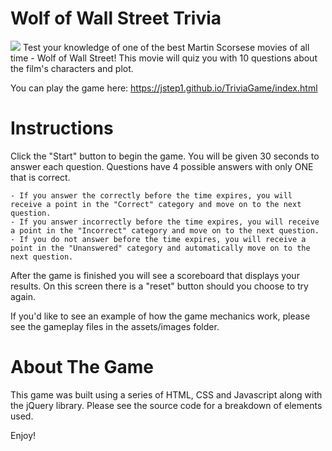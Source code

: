 # Wolf of Wall Street Trivia
<img src = "assets/images/wowstrivia.jpg">
Test your knowledge of one of the best Martin Scorsese movies of all time - Wolf of Wall Street! This movie will quiz you with 10 questions about the film's characters and plot.

You can play the game here: https://jstep1.github.io/TriviaGame/index.html

# Instructions
Click the "Start" button to begin the game. You will be given 30 seconds to answer each question. Questions have 4 possible answers with only ONE that is correct.

    - If you answer the correctly before the time expires, you will receive a point in the "Correct" category and move on to the next question.
    - If you answer incorrectly before the time expires, you will receive a point in the "Incorrect" category and move on to the next question.
    - If you do not answer before the time expires, you will receive a point in the "Unanswered" category and automatically move on to the next question.

After the game is finished you will see a scoreboard that displays your results. On this screen there is a "reset" button should you choose to try again.

If you'd like to see an example of how the game mechanics work, please see the gameplay files in the assets/images folder.

# About The Game
This game was built using a series of HTML, CSS and Javascript along with the jQuery library. Please see the source code for a breakdown of elements used.

Enjoy!